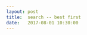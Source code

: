 ```yaml
---
layout: post
title:  search -- best first
date:   2017-08-01 10:30:00
---
```



<script src="http://d3js.org/d3.v3.min.js" charset="utf-8"></script>
<script type="text/javascript">

var width = 1440,
    height = 500;

var N = 1 << 0,
    S = 1 << 1,
    W = 1 << 2,
    E = 1 << 3;

var cellSize = 4,
    cellSpacing = 4,
    cellWidth = Math.floor((width - cellSpacing) / (cellSize + cellSpacing)),
    cellHeight = Math.floor((height - cellSpacing) / (cellSize + cellSpacing)),
    cells = generateMaze(cellWidth, cellHeight), // each cell’s edge bits
    parent = new Array(cellHeight * cellWidth), // path tracking
    minScore = Infinity,
    minIndex = (cellHeight - 1) * cellWidth,
    goalX = cellWidth - 1,
    goalY = 0,
    frontier = minHeap(function(a, b) { return score(a) - score(b); });

frontier.push(minIndex);
parent[minIndex] = null;

var canvas = d3.select("body").append("canvas")
    .attr("width", width)
    .attr("height", height);

var context = canvas.node().getContext("2d");

context.translate(
  Math.round((width - cellWidth * cellSize - (cellWidth + 1) * cellSpacing) / 2),
  Math.round((height - cellHeight * cellSize - (cellHeight + 1) * cellSpacing) / 2)
);

context.fillStyle = "#f1f1f1";
for (var y = 0, i = 0; y < cellHeight; ++y) {
  for (var x = 0; x < cellWidth; ++x, ++i) {
    fillCell(i);
    if (cells[i] & S) fillSouth(i);
    if (cells[i] & E) fillEast(i);
  }
}

context.fillStyle = "#777";
d3.timer(function() {
  for (var i = 0; i < 10; ++i) {
    if (exploreFrontier()) {
      return true;
    }
  }
});

function exploreFrontier() {
  var i0 = frontier.pop(),
      i1,
      s0 = score(i0);

  fillCell(i0);

  if (s0 < minScore) {
    fillPath(minIndex);
    context.fillStyle = "magenta";
    minScore = s0, minIndex = i0;
    fillPath(minIndex);
    context.fillStyle = "#777";
    if (!s0) return true;
  }

  if (cells[i0] & E && isNaN(parent[i1 = i0 + 1])) parent[i1] = i0, fillEast(i0), frontier.push(i1);
  if (cells[i0] & W && isNaN(parent[i1 = i0 - 1])) parent[i1] = i0, fillEast(i1), frontier.push(i1);
  if (cells[i0] & S && isNaN(parent[i1 = i0 + cellWidth])) parent[i1] = i0, fillSouth(i0), frontier.push(i1);
  if (cells[i0] & N && isNaN(parent[i1 = i0 - cellWidth])) parent[i1] = i0, fillSouth(i1), frontier.push(i1);
}

function fillPath(i1) {
  while (true) {
    fillCell(i1);
    var i0 = parent[i1];
    if (i0 == null) break;
    (Math.abs(i0 - i1) === 1 ? fillEast : fillSouth)(Math.min(i0, i1));
    i1 = i0;
  }
}

function score(i) {
  var x = goalX - (i % cellWidth), y = goalY - (i / cellWidth | 0);
  return x * x + y * y;
}

function fillCell(i) {
  var x = i % cellWidth, y = i / cellWidth | 0;
  context.fillRect(x * cellSize + (x + 1) * cellSpacing, y * cellSize + (y + 1) * cellSpacing, cellSize, cellSize);
}

function fillEast(i) {
  var x = i % cellWidth, y = i / cellWidth | 0;
  context.fillRect((x + 1) * (cellSize + cellSpacing), y * cellSize + (y + 1) * cellSpacing, cellSpacing, cellSize);
}

function fillSouth(i) {
  var x = i % cellWidth, y = i / cellWidth | 0;
  context.fillRect(x * cellSize + (x + 1) * cellSpacing, (y + 1) * (cellSize + cellSpacing), cellSize, cellSpacing);
}

function generateMaze(cellWidth, cellHeight) {
  var cells = new Array(cellWidth * cellHeight),
      frontier = [],
      startIndex = (cellHeight - 1) * cellWidth;

  cells[startIndex] = 0;
  frontier.push({index: startIndex, direction: N});
  frontier.push({index: startIndex, direction: E});

  while ((edge = popRandom(frontier)) != null) {
    var edge,
        i0 = edge.index,
        d0 = edge.direction,
        i1 = i0 + (d0 === N ? -cellWidth : d0 === S ? cellWidth : d0 === W ? -1 : +1),
        x0 = i0 % cellWidth,
        y0 = i0 / cellWidth | 0,
        x1,
        y1,
        d1,
        open = cells[i1] == null; // opposite not yet part of the maze

    if (d0 === N) x1 = x0, y1 = y0 - 1, d1 = S;
    else if (d0 === S) x1 = x0, y1 = y0 + 1, d1 = N;
    else if (d0 === W) x1 = x0 - 1, y1 = y0, d1 = E;
    else x1 = x0 + 1, y1 = y0, d1 = W;

    if (open) {
      cells[i0] |= d0, cells[i1] |= d1;
      if (y1 > 0 && cells[i1 - cellWidth] == null) frontier.push({index: i1, direction: N});
      if (y1 < cellHeight - 1 && cells[i1 + cellWidth] == null) frontier.push({index: i1, direction: S});
      if (x1 > 0 && cells[i1 - 1] == null) frontier.push({index: i1, direction: W});
      if (x1 < cellWidth - 1 && cells[i1 + 1] == null) frontier.push({index: i1, direction: E});
    }
  }

  return cells;
}

function minHeap(compare) {
  var heap = {},
      array = [],
      size = 0;

  heap.empty = function() {
    return !size;
  };

  heap.push = function(value) {
    up(array[size] = value, size++);
    return size;
  };

  heap.pop = function() {
    if (size <= 0) return;
    var removed = array[0], value;
    if (--size > 0) value = array[size], down(array[0] = value, 0);
    return removed;
  };

  function up(value, i) {
    while (i > 0) {
      var j = ((i + 1) >> 1) - 1,
          parent = array[j];
      if (compare(value, parent) >= 0) break;
      array[i] = parent;
      array[i = j] = value;
    }
  }

  function down(value, i) {
    while (true) {
      var r = (i + 1) << 1,
          l = r - 1,
          j = i,
          child = array[j];
      if (l < size && compare(array[l], child) < 0) child = array[j = l];
      if (r < size && compare(array[r], child) < 0) child = array[j = r];
      if (j === i) break;
      array[i] = child;
      array[i = j] = value;
    }
  }

  return heap;
}

function popRandom(array) {
  if (!array.length) return;
  var n = array.length, i = Math.random() * n | 0, t;
  t = array[i], array[i] = array[n - 1], array[n - 1] = t;
  return array.pop();
}

</script>
